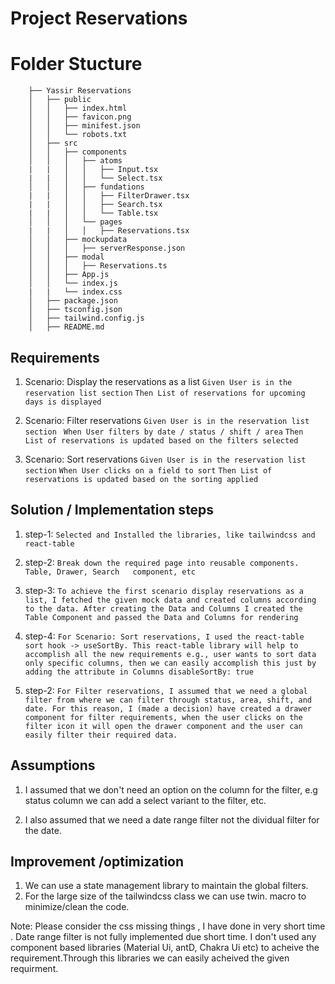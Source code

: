 # Project Reservations

# Folder Stucture

```
    ├── Yassir Reservations
    │   ├── public
    │   │   ├── index.html
    │   │   ├── favicon.png
    │   │   ├── minifest.json
    │   │   └── robots.txt
    │   ├── src
    │   │   ├── components
    │   │   │   ├── atoms
    |   |   │   │   ├── Input.tsx
    |   |   │   │   └── Select.tsx
    │   │   │   ├── fundations
    |   |   │   │   ├── FilterDrawer.tsx
    |   |   │   │   ├── Search.tsx
    |   |   │   │   └── Table.tsx
    │   │   │   └── pages
    |   |   │   │   ├── Reservations.tsx
    │   │   ├── mockupdata
    │   │   │   ├── serverResponse.json
    │   │   ├── modal
    │   │   │   ├── Reservations.ts
    │   │   ├── App.js
    │   │   └── index.js
    |   |   └── index.css
    │   ├── package.json
    │   ├── tsconfig.json
    │   ├── tailwind.config.js
    │   ├── README.md
```

## Requirements

1. Scenario: Display the reservations as a list
   `Given User is in the reservation list section`
   `Then List of reservations for upcoming days is displayed`

2. Scenario: Filter reservations
   `Given User is in the reservation list section `
   `When User filters by date / status / shift / area`
   `Then List of reservations is updated based on the filters selected`
3. Scenario: Sort reservations
   `Given User is in the reservation list section`
   `When User clicks on a field to sort`
   `Then List of reservations is updated based on the sorting applied`

## Solution / Implementation steps

1.  step-1:
    `Selected and Installed the libraries, like tailwindcss and react-table`

2.  step-2:
    `Break down the required page into reusable components. Table, Drawer, Search   component, etc `

3.  step-3:
    `To achieve the first scenario display reservations as a list, I fetched the given mock data and created columns according to the data. After creating the Data and Columns I created the Table Component and passed the Data and Columns for rendering`

4.  step-4:
    `For Scenario: Sort reservations, I used the react-table sort hook -> useSortBy. This react-table library will help to accomplish all the new requirements e.g., user wants to sort data only specific columns, then we can easily accomplish this just by adding the attribute in Columns disableSortBy: true`
5.  step-2:
    `For Filter reservations, I assumed that we need a global filter from where we can filter through status, area, shift, and date. For this reason, I (made a decision) have created a drawer component for filter requirements, when the user clicks on the filter icon it will open the drawer component and the user can easily filter their required data. `

## Assumptions

1.  I assumed that we don't need an option on the column for the filter, e.g status column we can add a select variant to the filter, etc.

2.  I also assumed that we need a date range filter not the dividual filter for the date.

## Improvement /optimization

1. We can use a state management library to maintain the global filters.
2. For the large size of the tailwindcss class we can use twin. macro to minimize/clean the code.

Note:
Please consider the css missing things , I have done in very short time .
Date range filter is not fully implemented due short time.
I don't used any component based libraries (Material Ui, antD, Chakra Ui etc) to acheive the requirement.Through this libraries we can easily acheived the given requirment.
